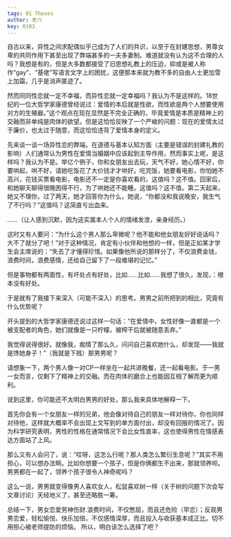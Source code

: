 ```yaml
---
tags: 01 Theses
author: 老八
key: 0103
---
```


自古以来，异性之间求配偶似乎己成为了人们的共识，以至于在封建思想，男尊女卑的共同作用下甚至出现了弊端甚多的一夫多妻制。难道就没有认为这不合理的人吗？我想是有的，但是大多数都接受了旧思想礼教上的压迫，抑或是被人称作“gay”、“基佬”写语言文字上的困扰，这便那本来就为教不多的自由人士更加雪上加霜，几乎是消声匿迹了。

然而同同性恋就一定不幸福，而异性恋就一定幸福吗？我认为不是这样的。18世纪的一位大哲学家康德曾经说过：爱情的本后就是性欲，而性欲是两个人想要使用对方的生殖器。”这个观点在现在显然是不完全正确的，毕竟爱情是本质是精神上的交融而非单纯是肉体的欲望。但是这恰恰反映了一个严峻的问题：现在的爱情太过于廉价，也太过于随意，而这恰恰违背了爱情本身的定义。

先来谈一谈一场异性恋的弊端。在道德与基本认知方面（主要是错误的封建礼教的影响）人们通常认为男性在爱情当婚姻中应该起到主导作用，然而事实上呢，是这样吗？我认为不是。举亿个例子，你和女朋友出去玩，天气不好，她心情不好，你要哄起，哄不好，请她吃饭花了大价钱才才哄好。吃完饭，她要看电影，你怕她不高兴，花钱买票看电影，电影还不一定是你喜欢看的，这值吗？这不值。回家后，和她聊天聊得很晚困得不行，为了哄她还不能睡。这值吗？这不值。第二天起来，她又不理你，过了两天，她才回答你为什么，她说，“你都没和我说晚安，我生气了不行吗？”这值吗？这简直亏出血来。

……（让人感到沉默，因为这实属本人个人的情绪发泄，亲身经历。）

这时又有人要问：“为什么这个男人那么卑微呢？他不能和他女朋友好好说话吗？大不了就分了吧！”对于这种情况，肯定有小伙伴和他想的一样，但是正如某才学生会主席说的：“失去了才懂得珍惜。如果像他所说的那样分了，不仅浪费金钱，浪费时间，浪费感情，还给自己留下了一段难堪的记忆。”

但是事物都有两面性，有坏处点有好处，比如……比如……我想了很久，发现，：根本没有好处。

于是就有了我接下来深入（可能不深入）的思考。男男之前所把到的相比，究竟有什么优势呢？

开头提到的大哲学家康德还说过这样一句话：“在爱情中，女性好像一直都是一个被支配者的角色，她们就像是一只柠檬，被榨干后就被随意丢弃。”

我觉得说得很好。就像我，痴情了那么久，问问自己喜欢她什么，却发现——我就是馋她身子！”（我就是下贱）那男男呢？

请想象一下，两个男人像一对CP一样坐在一起共进晚餐，还一起看电影。于一男一女而言，仅剩下了精神上的交融。而在肉体的磨合上也能因互相了解而更为顺利。

说到这里，你可能还不太明白男男的好处，那么我来具体地解释一下。

首先你会有一个女朋友一样的兄弟，他会像对待自己的朋友一样对待你，你也同样对待他，这样就大概率不会出现上文写到的单方面付出，却没有回报的情况了。因为科学研究表明，男性的性格在通常情况下会比女性直率，这也使得男性在情感表达方面站了上风。

那么又有人会问了，说：“哎呀，这怎么行呢？那人类怎么繁衍生息呢？”其实不用担心，可以想办法啊。比如你想要一个孩子，但是你俩都生不出来，那就领养呗。男男都在一起了，领养个孩子很令人神奇呢吗？

这么一说，男男就变得像男人喜欢女人，松鼠喜欢树一样（关于树的问题下次会写文章讨论）天经地义了，甚至还略胜一筹。

总结一下，男女恋爱劳神伤财.浪费时间，不仅憋屈，而且还危险（早恋）；反观男男恋爱，轻松愉悦、快乐加倍，不仅感情深厚，而且投入与收获基本成正比。切不用担心被老师提防的烦恼。
所以，明白该怎么选择了吧？ 
